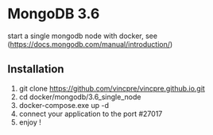 # MongoDB 3.6
start a single mongodb node with docker, see (https://docs.mongodb.com/manual/introduction/)

## Installation
 1. git clone https://github.com/vincpre/vincpre.github.io.git
 2. cd docker/mongodb/3.6_single_node
 3. docker-compose.exe up -d
 4. connect your application to the port #27017
 5. enjoy !
